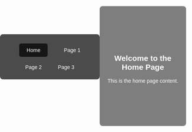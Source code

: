 <!DOCTYPE html>
<html lang="en">
<head>
<meta charset="UTF-8">
<meta name="viewport" content="width=device-width, initial-scale=1.0">
<title>Guitar GIF Background with Dropdown Menu</title>
<style>
/* Full-screen background gif */
body {
margin: 0;
padding: 0;
height: 100vh;
background: url('https://media4.giphy.com/media/v1.Y2lkPTc5MGI3NjExdzB1cTg5ZnhtN3d1YWxpOXhsNzJibGdma3A5M2k5OGh4MG5oeGV4ZyZlcD12MV9pbnRlcm5hbF9naWZfYnlfaWQmY3Q9Zw/hPlsN9Z6JNF4s/giphy.gif') no-repeat center centerfixed;
background-size: cover;
font-family: Arial, sans-serif;
color: white;
display: flex;
justify-content: center;
align-items: center;
}
/* Navbar styling */
nav {
background-color: rgba(0, 0, 0, 0.7);
padding: 15px 0;
border-radius: 8px;
}
/* Navbar container - Centering */
.navbar {
list-style-type: none;
margin: 0;
padding: 0;
text-align: center;
}
.navbar li {
position: relative;
display: inline-block;
padding: 10px 20px;
cursor: pointer;
text-align: center;
}
.navbar a {
color: white;
text-decoration: none;
display: block;
}
.navbar li:hover {
background-color: rgba(255, 255, 255, 0.2);
}
/* Dropdown menu */
.dropdown {
position: absolute;
display: none;
top: 40px;
left: 0;
background-color: rgba(0, 0, 0, 0.7);
list-style-type: none;
padding: 0;
margin: 0;
}
.dropdown li {
padding: 10px;
cursor: pointer;
}
.dropdown li:hover {
background-color: rgba(255, 255, 255, 0.2);
}
/* Show dropdown on hover */
.navbar li:hover .dropdown {
display: block;
}
/* Home Button styling */
.home-btn {
padding: 10px 20px;
text-decoration: none;
color: white;
background-color: rgba(0, 0, 0, 0.7);
border-radius: 5px;
cursor: pointer;
}
/* Page content */
.content {
display: none;
padding: 100px 20px;
text-align: center;
background-color: rgba(0, 0, 0, 0.5);
margin-top: 50px;
border-radius: 8px;
}
/* Active page content */
.active {
display: block;
}
</style>
</head>
<body>
<!-- Navbar -->
<nav>
<ul class="navbar">
<li><a href="javascript:void(0);" class="home-btn" onclick="showPage('home')">Home</a></li>
<li>
Page 1
<ul class="dropdown">
<li><a href="javascript:void(0);" on
click="showPage('page1-1')">Subpage 1</a></li>
<li><a href="javascript:void(0);" on
click="showPage('page1-4')">Subpage 4</a></li>
<li><a href="javascript:void(0);" on
click="showPage('page1-2')">Subpage 2</a></li>
</ul>
</li>
<li><a href="javascript:void(0);" onclick="s
howPage('page2')">Page 2</a></li>
<li><a href="javascript:void(0);" onclick="s
howPage('page3')">Page 3</a></li>
</ul>
</nav>
<!-- Content for Page 1, Page 2, Page 3 -->
<div id="home" class="content active">
<h2>Welcome to the Home Page</h2>
<p>This is the home page content.</p>
</div>
<div id="page1-1" class="content">
<h2>Page 1 - Subpage 1</h2>
<p>Content for Page 1, Subpage 1.</p>
</div>
<div id="page1-4" class="content">
<h2>Page 1 - Subpage 4</h2>
<p>Content for Page 1, Subpage 4.</p>
</div>
<div id="page1-2" class="content">
<h2>Page 1 - Subpage 2</h2>
<p>Content for Page 1, Subpage 2.</p>
</div>
<div id="page2" class="content">
<h2>Page 2</h2>
<p>Content for Page 2.</p>
</div>
<div id="page3" class="content">
<h2>Page 3</h2>
<p>Content for Page 3.</p>
</div>
<script>
function showPage(pageId) {
// Hide all content
const contents = document.querySelectorAll
('.content');
contents.forEach(content => content.classList.remove('active'));
// Show selected content
const page = document.getElementById(pageId);
if (page) {
page.classList.add('active');
}
}
</script>
</body>
</html>
